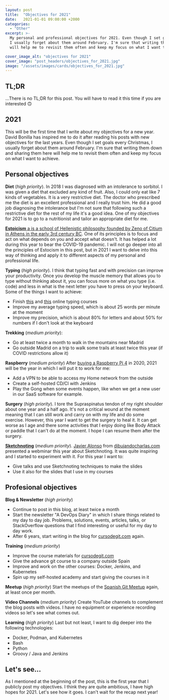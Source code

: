 ```yaml
---
layout: post
title:  "Objectives for 2021"
date:   2021-01-01 09:00:00 +2000
categories:
  - "Other"
excerpt: >-
  My personal and professional objectives for 2021. Even though I set goals every Christmas,
  I usually forget about them around February. I'm sure that writing them down and sharing them here
  will help me to revisit them often and keep my focus on what I want to achieve.

cover_image_alt: "objectives for 2021"  
cover_image: "post_headers/objectives_for_2021.jpg"
image: "/assets/images/cards/objectives_for_2021.jpg"   
---
```


## TL;DR

...There is no TL;DR for this post. You will have to read it this time if you are interested 🙃


## 2021

This will be the first time that I write about my objectives for a new year. David Bonilla has 
inspired me to do it after reading his posts with new objectives for the last years. Even though I set goals every Christmas,
I usually forget about them around February. I'm sure that writing them down and sharing them here
will help me to revisit them often and keep my focus on what I want to achieve.

## Personal objectives

**Diet** (_high priority_). In 2018 I was diagnosed with an intolerance to sorbitol. I was given a diet that excluded 
any kind of fruit. Also, I could only eat like 7 kinds of vegetables. It is a very restrictive diet. The doctor who prescribed me 
the diet is an excellent professional and I really trust him. He did a good job diagnosing the intolerance but 
I'm not sure that following such a restrictive diet for the rest of my life it's a good idea. One of my objectives for 
2021 is to go to a nutritionist and tailor an appropriate diet for me.

[**Estoicism** a is a school of Hellenistic philosophy founded by Zeno of Citium in Athens in the early 3rd century BC](https://en.wikipedia.org/wiki/Stoicism). 
One of its principles is to focus and act on what depends on you and accept what doesn't. It has helped a lot during this 
year to bear the COVID-19 pandemic. I will not go deeper into all the principles of Estocism in this post, but
in 2021 I want to delve into this way of thinking and apply it to different aspects of my personal and professional 
life.

**Typing** (_high priority_). I think that typing fast and with precision can improve your productivity. Once you develop 
the muscle memory that allows you to type without thinking about it, you can focus more on what you type (i.e. code)
and less in what is the next letter you have to press on your keyboard. Some of the things I want to achieve:
* Finish [this](https://www.typing.com/) and [this](https://www.typingclub.com/) online typing courses
* Improve my average typing speed, which is about 25 words per minute at the moment
* Improve my precision, which is about 80% for letters and about 50% for numbers if I don't look at the keyboard

**Trekking** (_medium priority_):
* Go at least twice a month to walk in the mountains near Madrid
* Go outside Madrid on a trip to walk some trails at least twice this year (if COVID restrictions allow it)

**Raspberry** (_medium priority_) After [buying a Raspberry Pi 4](https://www.alfonsoalba.com/2020/07/12/the-raspberry-pi-project-hardware.html)
in 2020, 2021 will be the year in which I will put it to work for me:
* Add a VPN to be able to access my Home network from the outside
* Create a self-hosted CD/CI with Jenkins
* Play the Gong when some events happen, like when we get a new user in our SaaS software for example.

**Surgery** (_high priority_). I tore the Supraspinatus tendon of my right shoulder about one year and a half ago. It's 
not a critical wound at the moment meaning that I can still work and carry on with my life and do some exercise. However, 
this year I want to get the surgery to heal it. It can get worse as I age and there some activities that I enjoy doing 
like Body Attack or paddle that I can't do at the moment. I hope I can resume them after the surgery.

[**Sketchnoting**](https://en.wikipedia.org/wiki/Sketchnoting) (_medium priority_). [Javier Alonso](https://twitter.com/oyabun)
from [dibujandocharlas.com](https://dibujandocharlas.com/) presented a webminar this year about Sketchnoting. It was 
quite inspiring and I started to experiment with it. For this year I want to:
* Give talks and use Sketchnoting techniques to make the slides
* Use it also for the slides that I use in my courses


## Profesional objectives

**Blog & Newsletter** (_high priority_)
* Continue to post in this blog, at least twice a month
* Start the newsletter "A DevOps Diary" in which I share things related to my day to day job. Problems, solutions,
  events, articles, talks, or StackOverflow questions that I find interesting or useful for my day to day work.
* After 6 years, start writing in the blog for [cursodegit.com](https://www.cursodegit.com) again.

**Training** (_medium priority_)
* Improve the course materials for [cursodegit.com](https://www.cursodegit.com)
* Give the advance git course to a company outside Spain
* Improve and work on the other courses: Docker, Jenkins, and Kubernetes
* Spin up my self-hosted academy and start giving the courses in it

**Meetup** (_high priority_) Start the meetups of the 
[Spanish Git Meetup](https://www.meetup.com/Spanish-Git-Meetup/) again, at least once per month.

**Video Channels** (_medium priority_) Create YouTube channels to complement the blog posts with videos. I have no 
equipment or experience recording videos so let's see what comes out.

**Learning** (_high priority_) Last but not least, I want to dig deeper into the following technologies:
* Docker, Podman, and Kubernetes
* Bash
* Python
* Groovy / Java and Jenkins

## Let's see...

As I mentioned at the beginning of the post, this is the first year that I publicly post my objectives. I think they are
quite ambitious, I have high hopes for 2021. Let's see how it goes. I can't wait for the recap next year!


